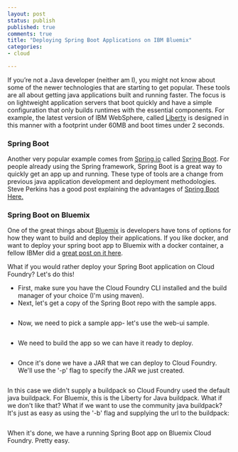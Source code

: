 ```yaml
---
layout: post
status: publish
published: true
comments: true
title: "Deploying Spring Boot Applications on IBM Bluemix"
categories:
- cloud

---
```


If you’re not a Java developer (neither am I), you might not know about some of the newer technologies that are starting to get popular. These tools are all about getting java applications built and running faster. The focus is on lightweight application servers that boot quickly and have a simple configuration that only builds runtimes with the essential components. For example, the latest version of IBM WebSphere, called [Liberty](https://developer.ibm.com/wasdev/websphere-liberty/) is designed in this manner with a footprint under 60MB and boot times under 2 seconds.

### Spring Boot

Another very popular example comes from [Spring.io](https://spring.io) called [Spring Boot](http://projects.spring.io/spring-boot/). For people already using the Spring framework, Spring Boot is a great way to quickly get an app up and running. These type of tools are a change from previous java application development and deployment methodologies. Steve Perkins has a good post explaining the advantages of [Spring Boot Here.](http://steveperkins.com/use-spring-boot-next-project/)

### Spring Boot on Bluemix

One of the great things about [Bluemix](https://www.bluemix.net) is developers have tons of options for how they want to build and deploy their applications. If you like docker, and want to deploy your spring boot app to Bluemix with a docker container, a fellow IBMer did a [great post on it here](http://heidloff.net/article/Deploying-Spring-Boot-Applications-to-Bluemix-as-Docker-Containers).


What if you would rather deploy your Spring Boot application on Cloud Foundry? Let's do this!

* First, make sure you have the Cloud Foundry CLI installed and the build manager of your choice (I'm using maven).
* Next, let's get a copy of the Spring Boot repo with the sample apps.


``` git clone https://github.com/spring-projects/spring-boot.git
```

* Now, we need to pick a sample app- let's use the web-ui sample.


``` cd spring-boot/spring-boot-samples/spring-boot-sample-web-ui
```

* We need to build the app so we can have it ready to deploy.


``` mvn package
```

* Once it's done we have a JAR that we can deploy to Cloud Foundry. We'll use the '-p' flag to specify the JAR we just created.


``` cf push tbspring -p target/spring-boot-sample-web-ui-1.3.1.BUILD-SNAPSHOT.jar 
```

In this case we didn't supply a buildpack so Cloud Foundry used the default java buildpack. For Bluemix, this is the Liberty for Java buildpack. What if we don't like that? What if we want to use the community java buildpack? It's just as easy as using the '-b' flag and supplying the url to the buildpack:


```  cf push tbspring -p target/spring-boot-sample-web-ui-1.3.1.BUILD-SNAPSHOT.jar -b https://github.com/cloudfoundry/java-buildpack.git
 ```

 When it's done, we have a running Spring Boot app on Bluemix Cloud Foundry. Pretty easy.
